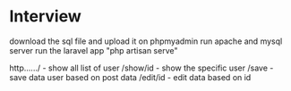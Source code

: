 # Interview

download the sql file and upload it on phpmyadmin
run apache and mysql server 
run the laravel app "php artisan serve"

http....../    - show all list of user
/show/id       - show the specific user
/save          - save data user based on post data
/edit/id       - edit data based on id
